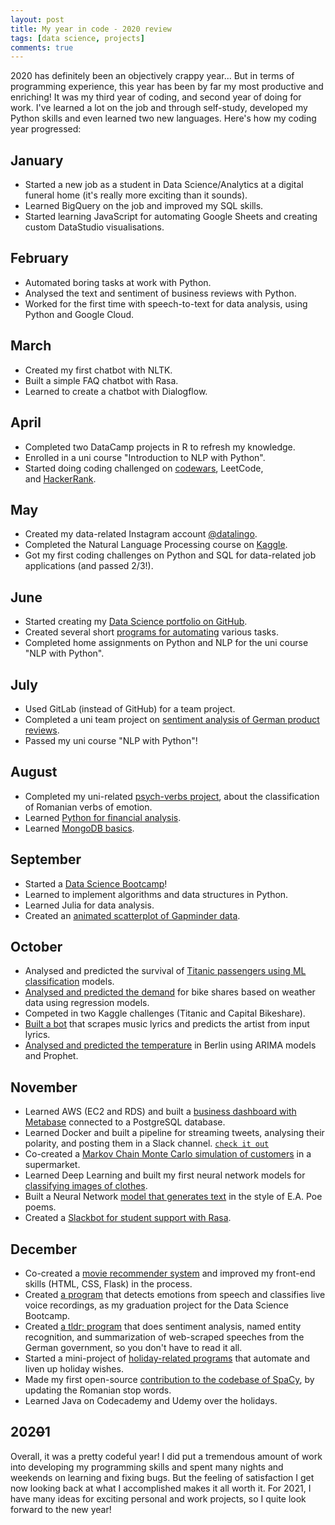 ```yaml
---
layout: post
title: My year in code - 2020 review
tags: [data science, projects]
comments: true
---
```


2020 has definitely been an objectively crappy year... But in terms of programming experience, this year has been by far my most productive and enriching! It was my third year of coding, and second year of doing for work. I've learned a lot on the job and through self-study, developed my Python skills and even learned two new languages. Here's how my coding year progressed:

## January

-   Started a new job as a student in Data Science/Analytics at a digital funeral home (it's really more exciting than it sounds).
-   Learned BigQuery on the job and improved my SQL skills.
-   Started learning JavaScript for automating Google Sheets and creating custom DataStudio visualisations.

## February

-   Automated boring tasks at work with Python.
-   Analysed the text and sentiment of business reviews with Python.
-   Worked for the first time with speech-to-text for data analysis, using Python and Google Cloud.

## March

-   Created my first chatbot with NLTK.
-   Built a simple FAQ chatbot with Rasa.
-   Learned to create a chatbot with Dialogflow.

## April

-   Completed two DataCamp projects in R to refresh my knowledge.
-   Enrolled in a uni course "Introduction to NLP with Python".
-   Started doing coding challenged on [codewars](https://www.codewars.com/users/lorenanda), LeetCode, and [HackerRank](https://www.hackerrank.com/datalingo).

## May

-   Created my data-related Instagram account [@datalingo](https://www.instagram.com/datalingo/).
-   Completed the Natural Language Processing course on [Kaggle](https://www.kaggle.com/learn/certification/anerol/natural-language-processing).
-   Got my first coding challenges on Python and SQL for data-related job applications (and passed 2/3!).

## June

-   Started creating my [Data Science portfolio on GitHub](https://github.com/lorenanda).
-   Created several short [programs for automating](https://github.com/lorenanda/task-automation) various tasks.
-   Completed home assignments on Python and NLP for the uni course "NLP with Python".

## July

-   Used GitLab (instead of GitHub) for a team project.
-   Completed a uni team project on [sentiment analysis of German product reviews](https://github.com/lorenanda/Sentimentanalyse-HU-SS20).
-   Passed my uni course "NLP with Python"!

## August

-   Completed my uni-related [psych-verbs project](https://github.com/lorenanda/psych-verbs), about the classification of Romanian verbs of emotion.
-   Learned [Python for financial analysis](https://www.udemy.com/certificate/UC-83f50bf5-6c02-43d7-984b-7b6659f1f00f/).
-   Learned [MongoDB basics](https://university.mongodb.com/course_completion/5500f5d7-fe4c-44fa-8824-354596083801).

## September

-   Started a [Data Science Bootcamp](/tags/#bootcamp)!
-   Learned to implement algorithms and data structures in Python.
-   Learned Julia for data analysis.
-   Created an [animated scatterplot of Gapminder data](https://github.com/lorenanda/animated-scatterplot).


## October

-   Analysed and predicted the survival of [Titanic passengers using ML classification](https://github.com/lorenanda/titanic) models.
-   [Analysed and predicted the demand](https://github.com/lorenanda/bike-demand-prediction) for bike shares based on weather data using regression models.
-   Competed in two Kaggle challenges (Titanic and Capital Bikeshare).
-   [Built a bot](https://github.com/lorenanda/lyrics-classification) that scrapes music lyrics and predicts the artist from input lyrics.
-   [Analysed and predicted the temperature](https://github.com/lorenanda/weather-forecast) in Berlin using ARIMA models and Prophet.

## November

-   Learned AWS (EC2 and RDS) and built a [business dashboard with Metabase](https://github.com/lorenanda/northwind-dashboard) connected to a PostgreSQL database. 
-   Learned Docker and built a pipeline for streaming tweets, analysing their polarity, and posting them in a Slack channel. [`check it out`](https://github.com/lorenanda/tweets-docker-pipeline)
-   Co-created a [Markov Chain Monte Carlo simulation of customers](https://github.com/lorenanda/Supermarket_MCMC_simulation) in a supermarket.
-   Learned Deep Learning and built my first neural network models for [classifying images of clothes](https://github.com/lorenanda/fashion-mnist).
-   Built a Neural Network [model that generates text](https://github.com/lorenanda/POEtry-generation) in the style of E.A. Poe poems.
-   Created a [Slackbot for student support with Rasa](https://github.com/lorenanda/rasa-chatbot).

## December

-   Co-created a [movie recommender system](https://github.com/lorenanda/movie-recommender) and improved my front-end skills (HTML, CSS, Flask) in the process.
-   Created [a program](https://github.com/lorenanda/speech-emotion-recognition) that detects emotions from speech and classifies live voice recordings, as my graduation project for the Data Science Bootcamp. 
-   Created [a tldr; program](https://github.com/lorenanda/tldr) that does sentiment analysis, named entity recognition, and summarization of web-scraped speeches from the German government, so you don't have to read it all. 
-   Started a mini-project of [holiday-related programs](https://github.com/lorenanda/holidays) that automate and liven up holiday wishes.
-   Made my first open-source [contribution to the codebase of SpaCy](https://github.com/explosion/spaCy/pull/6621), by updating the Romanian stop words.
-   Learned Java on Codecademy and Udemy over the holidays.

## 202~~0~~1

Overall, it was a pretty codeful year! I did put a tremendous amount of work into developing my programming skills and spent many nights and weekends on learning and fixing bugs. But the feeling of satisfaction I get now looking back at what I accomplished makes it all worth it. For 2021, I have many ideas for exciting personal and work projects, so I quite look forward to the new year!